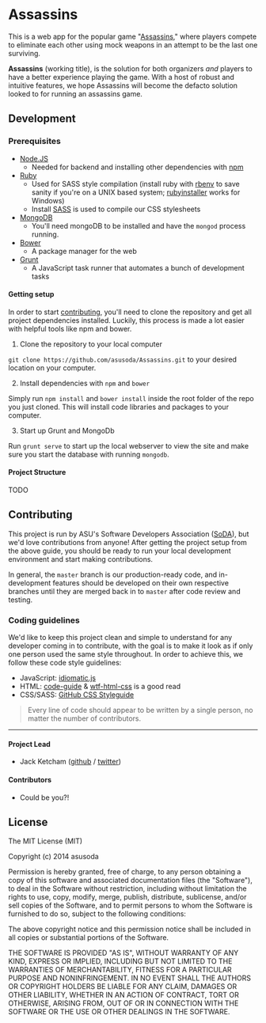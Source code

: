 # Assassins

This is a web app for the popular game "[Assassins](http://en.wikipedia.org/wiki/Assassin_(game))," where players compete to eliminate each other using mock weapons in an attempt to be the last one surviving.

**Assassins** (working title), is the solution for both organizers *and* players to have a better experience playing the game.  With a host of robust and intuitive features, we hope Assassins will become the defacto solution looked to for running an assassins game.

## Development

### Prerequisites

 - [Node.JS](http://nodejs.org/)
   - Needed for backend and installing other dependencies with [npm](https://www.npmjs.org/)
 - [Ruby](https://www.ruby-lang.org/)
   - Used for SASS style compilation (install ruby with [rbenv](https://github.com/sstephenson/rbenv) to save sanity if you're on a UNIX based system; [rubyinstaller](http://rubyinstaller.org/) works for Windows)
   - Install [SASS](http://sass-lang.com/install) is used to compile our CSS stylesheets
 - [MongoDB](http://www.mongodb.org/downloads)
   - You'll need mongoDB to be installed and have the `mongod` process running.
 - [Bower](http://bower.io/)
   - A package manager for the web
 - [Grunt](http://gruntjs.com/)
   - A JavaScript task runner that automates a bunch of development tasks

#### Getting setup
In order to start [contributing](#contributing), you'll need to clone the repository and get all project dependencies installed.  Luckily, this process is made a lot easier with helpful tools like npm and bower.

 1. Clone the repository to your local computer

  `git clone https://github.com/asusoda/Assassins.git` to your desired location on your computer.

 2. Install dependencies with `npm` and `bower`

  Simply run `npm install` and `bower install` inside the root folder of the repo you just cloned.  This will install code libraries and packages to your computer.

 3. Start up Grunt and MongoDb

  Run `grunt serve` to start up the local webserver to view the site and make sure you start the database with running `mongodb`.

#### Project Structure
TODO

## Contributing
This project is run by ASU's Software Developers Association ([SoDA](http://sodaasu.com/)), but we'd love contributions from anyone!  After getting the project setup from the above guide, you should be ready to run your local development environment and start making contributions.

In general, the `master` branch is our production-ready code, and in-development features should be developed on their own respective branches until they are merged back in to `master` after code review and testing.

### Coding guidelines
We'd like to keep this project clean and simple to understand for any developer coming in to contribute, with the goal is to make it look as if only one person used the same style throughout.  In order to achieve this, we follow these code style guidelines:

 - JavaScript: [idiomatic.js](https://github.com/rwaldron/idiomatic.js)
 - HTML: [code-guide](https://github.com/mdo/code-guide) & [wtf-html-css](https://github.com/mdo/wtf-html-css) is a good read
 - CSS/SASS: [GitHub CSS Styleguide](https://github.com/styleguide/css)

> Every line of code should appear to be written by a single person, no matter the number of contributors.

----------

#### Project Lead

 - Jack Ketcham ([github](http://github.com/jketcham) / [twitter](http://twitter.com/_jket))

#### Contributors

 - Could be you?!

## License
The MIT License (MIT)

Copyright (c) 2014 asusoda

Permission is hereby granted, free of charge, to any person obtaining a copy
of this software and associated documentation files (the "Software"), to deal
in the Software without restriction, including without limitation the rights
to use, copy, modify, merge, publish, distribute, sublicense, and/or sell
copies of the Software, and to permit persons to whom the Software is
furnished to do so, subject to the following conditions:

The above copyright notice and this permission notice shall be included in all
copies or substantial portions of the Software.

THE SOFTWARE IS PROVIDED "AS IS", WITHOUT WARRANTY OF ANY KIND, EXPRESS OR
IMPLIED, INCLUDING BUT NOT LIMITED TO THE WARRANTIES OF MERCHANTABILITY,
FITNESS FOR A PARTICULAR PURPOSE AND NONINFRINGEMENT. IN NO EVENT SHALL THE
AUTHORS OR COPYRIGHT HOLDERS BE LIABLE FOR ANY CLAIM, DAMAGES OR OTHER
LIABILITY, WHETHER IN AN ACTION OF CONTRACT, TORT OR OTHERWISE, ARISING FROM,
OUT OF OR IN CONNECTION WITH THE SOFTWARE OR THE USE OR OTHER DEALINGS IN THE
SOFTWARE.



